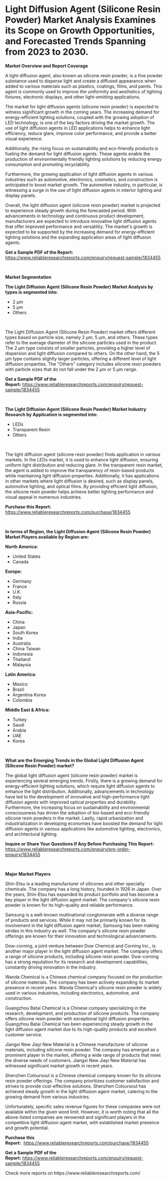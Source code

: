 <p><h1>Light Diffusion Agent (Silicone Resin Powder) Market Analysis Examines its Scope on Growth Opportunities, and Forecasted Trends Spanning from 2023 to 2030.</h1></p><p><strong>Market Overview and Report Coverage</strong></p>
<p><p>A light diffusion agent, also known as silicone resin powder, is a fine powder substance used to disperse light and create a diffused appearance when added to various materials such as plastics, coatings, films, and paints. This agent is commonly used to improve the uniformity and aesthetics of lighting fixtures, electronic displays, and other light-emitting applications.</p><p>The market for light diffusion agents (silicone resin powder) is expected to witness significant growth in the coming years. The increasing demand for energy-efficient lighting solutions, coupled with the growing adoption of LED technology, is one of the key factors driving the market growth. The use of light diffusion agents in LED applications helps to enhance light efficiency, reduce glare, improve color performance, and provide a better visual experience.</p><p>Additionally, the rising focus on sustainability and eco-friendly products is fueling the demand for light diffusion agents. These agents enable the production of environmentally friendly lighting solutions by reducing energy consumption and promoting recyclability.</p><p>Furthermore, the growing application of light diffusion agents in various industries such as automotive, electronics, cosmetics, and construction is anticipated to boost market growth. The automotive industry, in particular, is witnessing a surge in the use of light diffusion agents in interior lighting and display panels.</p><p>Overall, the light diffusion agent (silicone resin powder) market is projected to experience steady growth during the forecasted period. With advancements in technology and continuous product development, manufacturers are expected to introduce innovative light diffusion agents that offer improved performance and versatility. The market's growth is expected to be supported by the increasing demand for energy-efficient lighting solutions and the expanding application areas of light diffusion agents.</p></p>
<p><strong>Get a Sample PDF of the Report:</strong> <a href="https://www.reliableresearchreports.com/enquiry/request-sample/1834455">https://www.reliableresearchreports.com/enquiry/request-sample/1834455</a></p>
<p>&nbsp;</p>
<p><strong>Market Segmentation</strong></p>
<p><strong>The Light Diffusion Agent (Silicone Resin Powder) Market Analysis by types is segmented into:</strong></p>
<p><ul><li>2 µm</li><li>5 µm</li><li>Others</li></ul></p>
<p>&nbsp;</p>
<p><p>The Light Diffusion Agent (Silicone Resin Powder) market offers different types based on particle size, namely 2 µm, 5 µm, and others. These types refer to the average diameter of the silicone particles used in the product. The 2 µm type consists of smaller particles, providing a higher level of dispersion and light diffusion compared to others. On the other hand, the 5 µm type contains slightly larger particles, offering a different level of light diffusion properties. The "Others" category includes silicone resin powders with particle sizes that do not fall under the 2 µm or 5 µm range.</p></p>
<p><strong>Get a Sample PDF of the Report:</strong>&nbsp;<a href="https://www.reliableresearchreports.com/enquiry/request-sample/1834455">https://www.reliableresearchreports.com/enquiry/request-sample/1834455</a></p>
<p>&nbsp;</p>
<p><strong>The Light Diffusion Agent (Silicone Resin Powder) Market Industry Research by Application is segmented into:</strong></p>
<p><ul><li>LEDs</li><li>Transparent Resin</li><li>Others</li></ul></p>
<p>&nbsp;</p>
<p><p>The light diffusion agent (silicone resin powder) finds application in various markets. In the LEDs market, it is used to enhance light diffusion, ensuring uniform light distribution and reducing glare. In the transparent resin market, the agent is added to improve the transparency of resin-based products while maintaining light diffusion properties. Additionally, it has applications in other markets where light diffusion is desired, such as display panels, automotive lighting, and optical films. By providing efficient light diffusion, the silicone resin powder helps achieve better lighting performance and visual appeal in numerous industries.</p></p>
<p><strong>Purchase this Report:</strong>&nbsp; <a href="https://www.reliableresearchreports.com/purchase/1834455">https://www.reliableresearchreports.com/purchase/1834455</a></p>
<p>&nbsp;</p>
<p><strong>In terms of Region, the Light Diffusion Agent (Silicone Resin Powder) Market Players available by Region are:</strong></p>
<p>
    <p> <strong> North America: </strong>
        <ul>
            <li>United States</li>
            <li>Canada</li>
        </ul>
        </p> 
    <p> <strong> Europe: </strong>
        <ul>
            <li>Germany</li>
            <li>France</li>
            <li>U.K.</li>
            <li>Italy</li>
            <li>Russia</li>
        </ul>
        </p> 
    <p> <strong> Asia-Pacific: </strong>
        <ul>
            <li>China</li>
            <li>Japan</li>
            <li>South Korea</li>
            <li>India</li>
            <li>Australia</li>
            <li>China Taiwan</li>
            <li>Indonesia</li>
            <li>Thailand</li>
            <li>Malaysia</li>
        </ul>
        </p> 
    <p> <strong> Latin America: </strong>
        <ul>
            <li>Mexico</li>
            <li>Brazil</li>
            <li>Argentina Korea</li>
            <li>Colombia</li>
        </ul>
        </p> 
    <p> <strong> Middle East & Africa: </strong>
        <ul>
            <li>Turkey</li>
            <li>Saudi</li>
            <li>Arabia</li>
            <li>UAE</li>
            <li>Korea</li>
        </ul>
    </p>
    </p>
<p>&nbsp;</p>
<p><strong>What are the Emerging Trends in the Global Light Diffusion Agent (Silicone Resin Powder) market?</strong></p>
<p><p>The global light diffusion agent (silicone resin powder) market is experiencing several emerging trends. Firstly, there is a growing demand for energy-efficient lighting solutions, which require light diffusion agents to enhance the light distribution. Additionally, advancements in technology have led to the development of innovative and high-performance light diffusion agents with improved optical properties and durability. Furthermore, the increasing focus on sustainability and environmental consciousness has driven the adoption of bio-based and eco-friendly silicone resin powders in the market. Lastly, rapid urbanization and industrialization in developing economies have boosted the demand for light diffusion agents in various applications like automotive lighting, electronics, and architectural lighting.</p></p>
<p><strong>Inquire or Share Your Questions If Any Before Purchasing This Report</strong>- <a href="https://www.reliableresearchreports.com/enquiry/pre-order-enquiry/1834455">https://www.reliableresearchreports.com/enquiry/pre-order-enquiry/1834455</a></p>
<p>&nbsp;</p>
<p><strong>Major Market Players</strong></p>
<p><p>Shin-Etsu is a leading manufacturer of silicones and other specialty chemicals. The company has a long history, founded in 1926 in Japan. Over the years, Shin-Etsu has expanded its product portfolio and has become a key player in the light diffusion agent market. The company's silicone resin powder is known for its high-quality and reliable performance.</p><p>Samsung is a well-known multinational conglomerate with a diverse range of products and services. While it may not be primarily known for its involvement in the light diffusion agent market, Samsung has been making strides in this industry as well. The company's silicone resin powder offerings are known for their innovation and technological advancements.</p><p>Dow-corning, a joint venture between Dow Chemical and Corning Inc., is another major player in the light diffusion agent market. The company offers a range of silicone products, including silicone resin powder. Dow-corning has a strong reputation for its research and development capabilities, constantly driving innovation in the industry.</p><p>Wanda Chemical is a Chinese chemical company focused on the production of silicone materials. The company has been actively expanding its market presence in recent years. Wanda Chemical's silicone resin powder is widely used in various industries, including electronics, automotive, and construction.</p><p>Guangzhou Batai Chemical is a Chinese company specializing in the research, development, and production of silicone products. The company offers silicone resin powder with exceptional light diffusion properties. Guangzhou Batai Chemical has been experiencing steady growth in the light diffusion agent market due to its high-quality products and excellent customer service.</p><p>Jiangxi New Jiayi New Material is a Chinese manufacturer of silicone materials, including silicone resin powder. The company has emerged as a prominent player in the market, offering a wide range of products that meet the diverse needs of customers. Jiangxi New Jiayi New Material has witnessed significant market growth in recent years.</p><p>Shenzhen Coloursoul is a Chinese chemical company known for its silicone resin powder offerings. The company prioritizes customer satisfaction and strives to provide cost-effective solutions. Shenzhen Coloursoul has achieved steady growth in the light diffusion agent market, catering to the growing demand from various industries.</p><p>Unfortunately, specific sales revenue figures for these companies were not available within the given word limit. However, it is worth noting that all the above-listed companies are renowned and significant players in the competitive light diffusion agent market, with established market presence and growth potential.</p></p>
<p><strong>Purchase this Report:</strong>&nbsp;&nbsp;<a href="https://www.reliableresearchreports.com/purchase/1834455">https://www.reliableresearchreports.com/purchase/1834455</a></p>
<p></p>
<p><strong>Get a Sample PDF of the Report:</strong>&nbsp;<a href="https://www.reliableresearchreports.com/enquiry/request-sample/1834455">https://www.reliableresearchreports.com/enquiry/request-sample/1834455</a></p>
<p>Check more reports on https://www.reliableresearchreports.com/</p>